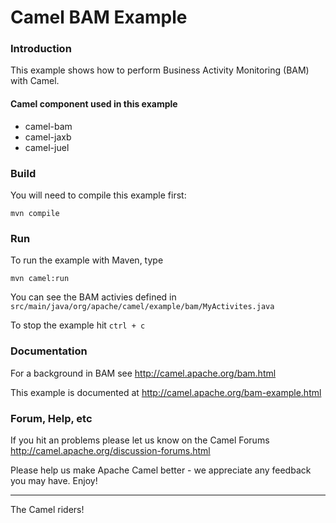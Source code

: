 # Camel BAM Example

### Introduction

This example shows how to perform Business Activity Monitoring (BAM)
with Camel.

#### Camel component used in this example

* camel-bam
* camel-jaxb
* camel-juel

### Build

You will need to compile this example first:

	mvn compile

### Run

To run the example with Maven, type

	mvn camel:run

You can see the BAM activies defined in
  `src/main/java/org/apache/camel/example/bam/MyActivites.java`

To stop the example hit `ctrl + c`

### Documentation

For a background in BAM see <http://camel.apache.org/bam.html>

This example is documented at <http://camel.apache.org/bam-example.html>

### Forum, Help, etc

If you hit an problems please let us know on the Camel Forums <http://camel.apache.org/discussion-forums.html>

Please help us make Apache Camel better - we appreciate any feedback you may
have.  Enjoy!

------------------------
The Camel riders!
